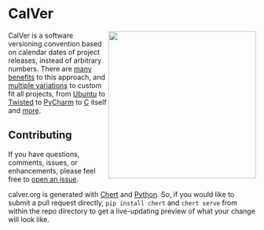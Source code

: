 # CalVer

<img height=300 align=right
src="https://raw.githubusercontent.com/mahmoud/calver/master/uploads/caltree_med.png">

CalVer is a software versioning convention based on calendar dates of
project releases, instead of arbitrary numbers. There are
[many benefits][designing_a_version] to this approach, and
[multiple variations][calver_overview] to custom fit all projects,
from [Ubuntu][ubuntu] to [Twisted][twisted] to [PyCharm][pycharm] to
[C][c] itself and [more][calver_users].

[ubuntu]: http://calver.org/overview.html#ubuntu
[twisted]: http://calver.org/overview.html#twisted
[pycharm]: http://calver.org/users.html#products
[c]: http://calver.org/users.html#standards

[designing_a_version]: http://sedimental.org/designing_a_version.html
[calver_overview]: http://calver.org/overview.html
[calver_users]: http://calver.org/users.html

## Contributing

If you have questions, comments, issues, or enhancements, please feel
free to [open an issue][issue].

calver.org is generated with [Chert][chert] and [Python][python]. So,
if you would like to submit a pull request directly, `pip install
chert` and `chert serve` from within the repo directory to get a
live-updating preview of what your change will look like.

[issue]: https://github.com/mahmoud/calver/issues

[chert]: https://github.com/mahmoud/chert
[python]: http://python.org

